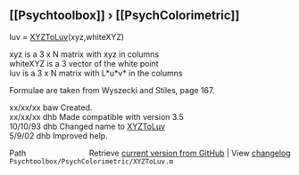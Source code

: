 ## [[Psychtoolbox]] &#8250; [[PsychColorimetric]]

luv = [XYZToLuv](XYZToLuv)(xyz,whiteXYZ)  
  
xyz is a 3 x N matrix with xyz in columns  
whiteXYZ is a 3 vector of the white point  
luv is a 3 x N matrix with L\*u\*v\* in the columns  
  
Formulae are taken from Wyszecki and Stiles, page 167.  
  
xx/xx/xx    baw  Created.  
xx/xx/xx    dhb  Made compatible with version 3.5  
10/10/93    dhb  Changed name to [XYZToLuv](XYZToLuv)  
5/9/02      dhb  Improved help.  




<div class="code_header" style="text-align:right;">
  <span style="float:left;">Path&nbsp;&nbsp;</span> <span class="counter">Retrieve <a href=
  "https://raw.github.com/Psychtoolbox-3/Psychtoolbox-3/beta/Psychtoolbox/PsychColorimetric/XYZToLuv.m">current version from GitHub</a> | View <a href=
  "https://github.com/Psychtoolbox-3/Psychtoolbox-3/commits/beta/Psychtoolbox/PsychColorimetric/XYZToLuv.m">changelog</a></span>
</div>
<div class="code">
  <code>Psychtoolbox/PsychColorimetric/XYZToLuv.m</code>
</div>

